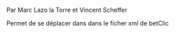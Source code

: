 Par Marc Lazo la Torre et Vincent Scheffer

Permet de se déplacer dans dans le ficher xml de betClic
